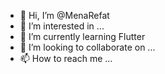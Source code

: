 - 👋 Hi, I’m @MenaRefat
- 👀 I’m interested in ...
- 🌱 I’m currently learning Flutter
- 💞️ I’m looking to collaborate on ...
- 📫 How to reach me ...

<!---
MenaRefat/MenaRefat is a ✨ special ✨ repository because its `README.md` (this file) appears on your GitHub profile.
You can click the Preview link to take a look at your changes.
--->
